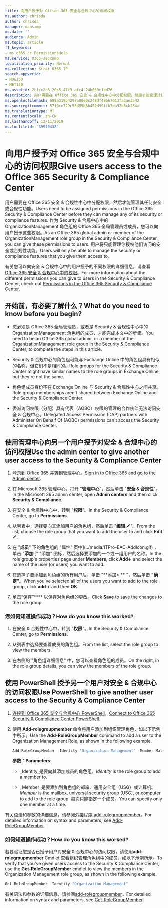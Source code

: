 ```yaml
---
title: 向用户授予对 Office 365 安全与合规中心的访问权限
ms.author: chrisda
author: chrisda
manager: dansimp
ms.date: ''
audience: Admin
ms.topic: article
f1_keywords:
- ms.o365.cc.PermissionsHelp
ms.service: O365-seccomp
localization_priority: Normal
ms.collection: Strat_O365_IP
search.appverid:
- MOE150
- MET150
ms.assetid: 2cfce2c8-20c5-47f9-afc4-24b059c1bd76
description: 用户需要在 Office 365 安全 & 合规性中心中分配权限，然后才能管理其任何安全或合规性功能。
ms.openlocfilehash: 698a319b4297a00e0c248df495b7013fa3ae3542
ms.sourcegitcommit: 5710ce729c55d95b8b452d99ffb7ea92b5cb254a
ms.translationtype: MT
ms.contentlocale: zh-CN
ms.lasthandoff: 12/11/2019
ms.locfileid: "39970438"
---
```

# <a name="give-users-access-to-the-office-365-security--compliance-center"></a><span data-ttu-id="5dd4f-103">向用户授予对 Office 365 安全与合规中心的访问权限</span><span class="sxs-lookup"><span data-stu-id="5dd4f-103">Give users access to the Office 365 Security & Compliance Center</span></span>

<span data-ttu-id="5dd4f-104">用户需要在 Office 365 安全 & 合规性中心中分配权限，然后才能管理其任何安全或合规性功能。</span><span class="sxs-lookup"><span data-stu-id="5dd4f-104">Users need to be assigned permissions in the Office 365 Security & Compliance Center before they can manage any of its security or compliance features.</span></span> <span data-ttu-id="5dd4f-105">作为 Security & 合规中心中的 OrganizationManagement 角色组的 Office 365 全局管理员或成员，您可以向用户授予这些权限。</span><span class="sxs-lookup"><span data-stu-id="5dd4f-105">As an Office 365 global admin or member of the OrganizationManagement role group in the Security & Compliance Center, you can give these permissions to users.</span></span> <span data-ttu-id="5dd4f-106">用户将只能管理你授权他们访问的安全或合规性功能。</span><span class="sxs-lookup"><span data-stu-id="5dd4f-106">Users will only be able to manage the security or compliance features that you give them access to.</span></span>

<span data-ttu-id="5dd4f-107">有关您可以向安全 & 合规中心中的用户授予的不同权限的详细信息，请查看[Office 365 安全 & 合规中心中的权限](permissions-in-the-security-and-compliance-center.md)。</span><span class="sxs-lookup"><span data-stu-id="5dd4f-107">For more information about the different permissions you can give to users in the Security & Compliance Center, check out [Permissions in the Office 365 Security & Compliance Center](permissions-in-the-security-and-compliance-center.md).</span></span>

## <a name="what-do-you-need-to-know-before-you-begin"></a><span data-ttu-id="5dd4f-108">开始前，有必要了解什么？</span><span class="sxs-lookup"><span data-stu-id="5dd4f-108">What do you need to know before you begin?</span></span>

- <span data-ttu-id="5dd4f-109">您必须是 Office 365 全局管理员，或者是 Security & 合规性中心中的 OrganizationManagement 角色组的成员，才能完成本文中的步骤。</span><span class="sxs-lookup"><span data-stu-id="5dd4f-109">You need to be an Office 365 global admin, or a member of the OrganizationManagement role group in the Security & Compliance Center, to complete the steps in this article.</span></span>

- <span data-ttu-id="5dd4f-110">Security & 合规中心的角色组可能与 Exchange Online 中的角色组具有相似的名称，但它们不是相同的。</span><span class="sxs-lookup"><span data-stu-id="5dd4f-110">Role groups for the Security & Compliance Center might have similar names to the role groups in Exchange Online, but they're not the same.</span></span>

- <span data-ttu-id="5dd4f-111">角色组成员身份不在 Exchange Online 与 Security & 合规性中心之间共享。</span><span class="sxs-lookup"><span data-stu-id="5dd4f-111">Role group memberships aren't shared between Exchange Online and the Security & Compliance Center.</span></span>

- <span data-ttu-id="5dd4f-112">委派访问权限（分配）具有代表（AOBO）权限的管理的合作伙伴无法访问安全 & 合规中心。</span><span class="sxs-lookup"><span data-stu-id="5dd4f-112">Delegated Access Permission (DAP) partners with Administer On Behalf Of (AOBO) permissions can't access the Security & Compliance Center.</span></span>

## <a name="use-the-admin-center-to-give-another-user-access-to-the-security--compliance-center"></a><span data-ttu-id="5dd4f-113">使用管理中心向另一个用户授予对安全 & 合规中心的访问权限</span><span class="sxs-lookup"><span data-stu-id="5dd4f-113">Use the admin center to give another user access to the Security & Compliance Center</span></span>

1. <span data-ttu-id="5dd4f-114">[登录到 Office 365 并转到管理中心](https://docs.microsoft.com/microsoft-365/compliance/go-to-the-securitycompliance-center)。</span><span class="sxs-lookup"><span data-stu-id="5dd4f-114">[Sign in to Office 365 and go to the Admin center](https://docs.microsoft.com/microsoft-365/compliance/go-to-the-securitycompliance-center).</span></span>

2. <span data-ttu-id="5dd4f-115">在 Microsoft 365 管理中心，打开 "**管理中心**"，然后单击 "**安全 & 合规性**"。</span><span class="sxs-lookup"><span data-stu-id="5dd4f-115">In the Microsoft 365 admin center, open **Admin centers** and then click **Security & Compliance**.</span></span>

3. <span data-ttu-id="5dd4f-116">在安全 & 合规性中心中，转到 "**权限**"。</span><span class="sxs-lookup"><span data-stu-id="5dd4f-116">In the Security & Compliance Center, go to **Permissions**.</span></span>

4. <span data-ttu-id="5dd4f-117">从列表中，选择要向其添加用户的角色组，然后单击 "**编辑** ![编辑图标](../media/O365-MDM-CreatePolicy-EditIcon.gif)"。</span><span class="sxs-lookup"><span data-stu-id="5dd4f-117">From the list, choose the role group that you want to add the user to and click **Edit** ![Edit icon](../media/O365-MDM-CreatePolicy-EditIcon.gif).</span></span>

5. <span data-ttu-id="5dd4f-118">在 "**成员**" 下的角色组的 "属性" 页中](../media/ITPro-EAC-AddIcon.gif) ，单击 "**添加**![" "添加" 图标，然后选择要添加的一个或一组用户的名称。</span><span class="sxs-lookup"><span data-stu-id="5dd4f-118">In the role group's properties page under **Members**, click **Add**![Add Icon](../media/ITPro-EAC-AddIcon.gif) and select the name of the user (or users) you want to add.</span></span>

6. <span data-ttu-id="5dd4f-119">在选择了要添加到角色组的所有用户后，单击 "\*\*添加\> \*\* "，然后单击 **"确定"**。</span><span class="sxs-lookup"><span data-stu-id="5dd4f-119">When you've selected all of the users you want to add to the role group, click **add-\>** and then **OK**.</span></span>

7. <span data-ttu-id="5dd4f-120">单击“保存”\*\*\*\* 以保存对角色组的更改。</span><span class="sxs-lookup"><span data-stu-id="5dd4f-120">Click **Save** to save the changes to the role group.</span></span>

### <a name="how-do-you-know-this-worked"></a><span data-ttu-id="5dd4f-121">您如何知道操作成功？</span><span class="sxs-lookup"><span data-stu-id="5dd4f-121">How do you know this worked?</span></span>

1. <span data-ttu-id="5dd4f-122">在安全 & 合规性中心中，转到 "**权限**"。</span><span class="sxs-lookup"><span data-stu-id="5dd4f-122">In the Security & Compliance Center, go to **Permissions**.</span></span>

2. <span data-ttu-id="5dd4f-123">从列表中选择要查看成员的角色组。</span><span class="sxs-lookup"><span data-stu-id="5dd4f-123">From the list, select the role group to view the members.</span></span>

3. <span data-ttu-id="5dd4f-124">在右侧的 "角色组详细信息" 中，您可以查看角色组的成员。</span><span class="sxs-lookup"><span data-stu-id="5dd4f-124">On the right, in the role group details, you can view the members of the role group.</span></span>

## <a name="use-powershell-to-give-another-user-access-to-the-security--compliance-center"></a><span data-ttu-id="5dd4f-125">使用 PowerShell 授予另一个用户对安全 & 合规中心的访问权限</span><span class="sxs-lookup"><span data-stu-id="5dd4f-125">Use PowerShell to give another user access to the Security & Compliance Center</span></span>

1. <span data-ttu-id="5dd4f-126">[连接到 Office 365 安全与合规中心 PowerShell](https://docs.microsoft.com/powershell/exchange/office-365-scc/connect-to-scc-powershell/connect-to-scc-powershell)。</span><span class="sxs-lookup"><span data-stu-id="5dd4f-126">[Connect to Office 365 Security & Compliance Center PowerShell](https://docs.microsoft.com/powershell/exchange/office-365-scc/connect-to-scc-powershell/connect-to-scc-powershell).</span></span>

2. <span data-ttu-id="5dd4f-127">使用 **Add-rolegroupmember** 命令将用户添加到组织管理角色，如以下示例中所示。</span><span class="sxs-lookup"><span data-stu-id="5dd4f-127">Use the **Add-RoleGroupMember** command to add a user to the Organization Management Role, as shown in the following example.</span></span>

   ```PowerShell
   Add-RoleGroupMember -Identity "Organization Management" -Member MatildaS
   ```

   <span data-ttu-id="5dd4f-128">**参数**：</span><span class="sxs-lookup"><span data-stu-id="5dd4f-128">**Parameters**:</span></span>

   - <span data-ttu-id="5dd4f-129">_Identity_是要向其添加成员的角色组。</span><span class="sxs-lookup"><span data-stu-id="5dd4f-129">_Identity_ is the role group to add a member to.</span></span>

   - <span data-ttu-id="5dd4f-130">_Member_是要添加到角色组的邮箱、通用安全组（USG）或计算机。</span><span class="sxs-lookup"><span data-stu-id="5dd4f-130">_Member_ is the mailbox, universal security group (USG), or computer to add to the role group.</span></span> <span data-ttu-id="5dd4f-131">每次只能指定一个成员。</span><span class="sxs-lookup"><span data-stu-id="5dd4f-131">You can specify only one member at a time.</span></span>

<span data-ttu-id="5dd4f-132">有关语法和参数的详细信息，请参阅[外接程序 add-rolegroupmember](https://docs.microsoft.com/powershell/module/exchange/role-based-access-control/Add-RoleGroupMember)。</span><span class="sxs-lookup"><span data-stu-id="5dd4f-132">For detailed information on syntax and parameters, see [Add-RoleGroupMember](https://docs.microsoft.com/powershell/module/exchange/role-based-access-control/Add-RoleGroupMember).</span></span>

### <a name="how-do-you-know-this-worked"></a><span data-ttu-id="5dd4f-133">如何知道操作成功？</span><span class="sxs-lookup"><span data-stu-id="5dd4f-133">How do you know this worked?</span></span>

<span data-ttu-id="5dd4f-134">若要验证您是否已授予用户对安全 & 合规中心的访问权限，请使用**add-rolegroupmember** Cmdlet 查看组织管理角色组中的成员，如以下示例所示。</span><span class="sxs-lookup"><span data-stu-id="5dd4f-134">To verify that you've given users access to the Security & Compliance Center, use the **Get-RoleGroupMember** cmdlet to view the members in the Organization Management role group, as shown in the following example.</span></span>

```PowerShell
Get-RoleGroupMember -Identity "Organization Management"
```

<span data-ttu-id="5dd4f-135">有关语法和参数的详细信息，请参阅[add-rolegroupmember](https://docs.microsoft.com/powershell/module/exchange/role-based-access-control/Get-RoleGroupMember)。</span><span class="sxs-lookup"><span data-stu-id="5dd4f-135">For detailed information on syntax and parameters, see [Get-RoleGroupMember](https://docs.microsoft.com/powershell/module/exchange/role-based-access-control/Get-RoleGroupMember).</span></span>
